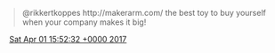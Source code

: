 > @rikkertkoppes http://makerarm\.com/ the best toy to buy yourself when your company makes it big\!

<img src="../../media/tweet.ico" width="12" /> [Sat Apr 01 15:52:32 +0000 2017](https://twitter.com/DromerDenker/status/848201423661785088)